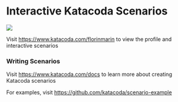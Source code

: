 # Interactive Katacoda Scenarios

[![](http://shields.katacoda.com/katacoda/florinmarin/count.svg)](https://www.katacoda.com/florinmarin "Get your profile on Katacoda.com")

Visit https://www.katacoda.com/florinmarin to view the profile and interactive scenarios

### Writing Scenarios
Visit https://www.katacoda.com/docs to learn more about creating Katacoda scenarios

For examples, visit https://github.com/katacoda/scenario-example
